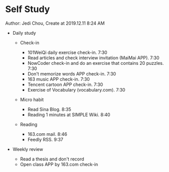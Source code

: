 # Self Study

Author: Jedi Chou, Create at 2019.12.11 8:24 AM

* Daily study
  * Check-in
    * 101WeiQi daily exercise check-in. 7:30
    * Read articles and check interview invitation (MaiMai APP). 7:30
    * NowCoder check-in and do an exercise that contains 20 puzzles. 7:30
    * Don't memorize words APP check-in. 7:30
    * 163 music APP check-in. 7:30
    * Tencent cartoon APP check-in. 7:30
    * Exercise of Vocabulary (vocabulary.com). 7:30

  * Micro habit
    * Read Sina Blog. 8:35
    * Reading 1 minutes at SIMPLE Wiki. 8:40

  * Reading
    * 163.com mail. 8:46
    * Feedly RSS. 9:37

* Weekly review
  * Read a thesis and don't record
  * Open class APP by 163.com check-in
